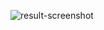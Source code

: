 ![result-screenshot](https://user-images.githubusercontent.com/103949296/217610056-0dd6293f-1f73-488b-95bb-47e571968d5d.png)
